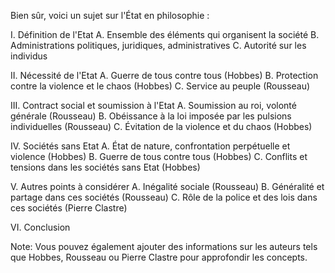 Bien sûr, voici un sujet sur l'État en philosophie :

I. Définition de l'Etat
A. Ensemble des éléments qui organisent la société
B. Administrations politiques, juridiques, administratives
C. Autorité sur les individus

II. Nécessité de l'Etat
A. Guerre de tous contre tous (Hobbes)
B. Protection contre la violence et le chaos (Hobbes)
C. Service au peuple (Rousseau)

III. Contract social et soumission à l'Etat
A. Soumission au roi, volonté générale (Rousseau)
B. Obéissance à la loi imposée par les pulsions individuelles (Rousseau)
C. Évitation de la violence et du chaos (Hobbes)

IV. Sociétés sans Etat
A. État de nature, confrontation perpétuelle et violence (Hobbes)
B. Guerre de tous contre tous (Hobbes)
C. Conflits et tensions dans les sociétés sans Etat (Hobbes)

V. Autres points à considérer
A. Inégalité sociale (Rousseau)
B. Généralité et partage dans ces sociétés (Rousseau)
C. Rôle de la police et des lois dans ces sociétés (Pierre Clastre)

VI. Conclusion

Note: Vous pouvez également ajouter des informations sur les auteurs tels que Hobbes, Rousseau ou Pierre Clastre pour approfondir les concepts.